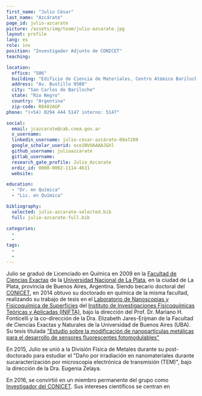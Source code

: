 ```yaml
---
first_name: "Julio César"
last_name: "Azcárate"
page_id: julio-azcarate
picture: /assets/img/team/julio-azcarate.jpg
layout: profile
lang: es
role: inv
position: "Investigador Adjunto de CONICET"
teaching: 

location:
  office: "506"
  building: "Edificio de Ciencia de Materiales, Centro Atómico Bariloche"
  address: "Av. Bustillo 9500"
  city: "San Carlos de Bariloche"
  state: "Río Negro"
  country: "Argentina"
  zip-code: R8402AGP
phone: "(+54) 0294 444 5147 interno: 5147"

social:
  email: jcazcarate@cab.cnea.gov.ar
  x_username:
  linkedin_username: julio-césar-azcárate-09a7289
  google_scholar_userid: oce1NVUAAAAJ&hl
  github_username: julioazcarate
  gitlab_username:
  research_gate_profile: Julio_Azcarate
  ordic_id: 0000-0002-1114-4611
  website:

education:
  - "Dr. en Química"
  - "Lic. en Química"

bibliography:
  selected: julio-azcarate-selected.bib
  full: julio-azcarate-full.bib

categories: 
  -
  -
tags: 
  -
  -
---
```


Julio se graduó de Licenciado en Química en 2009 en la [Facultad de Ciencias Exactas](https://www.exactas.unlp.edu.ar/) de la [Universidad Nacional de La Plata](https://www.unlp.edu.ar/), en la ciudad de La Plata, provincia de Buenos Aires, Argentina. Siendo becario doctoral del [CONICET](https://www.conicet.gov.ar), en 2014 obtuvo su doctorado en química de la misma facultad, realizando su trabajo de tesis en el [Laboratorio de Nanoscopias y Fisicoquímica de Superficies](https://nano.quimica.unlp.edu.ar/) del [Instituto de Investigaciones Fisicoquímicas Teóricas y Aplicadas (INIFTA)](https://www.inifta.unlp.edu.ar/), bajo la dirección del Prof. Dr. Mariano H. Fonticelli y la co-dirección de la Dra. Elizabeth Jares-Erijman de la Facultad de Ciencias Exactas y Naturales de la Universidad de Buenos Aires (UBA). Su tesis titulada ["Estudio sobre la modificación de nanopartículas metálicas para el desarrollo de sensores fluorescentes fotomodulables"](https://sedici.unlp.edu.ar/handle/10915/44267)

En 2015, Julio se unió a la División Física de Metales durante su post-doctorado para estudiar el "Daño por irradiación en nanomateriales durante sucaracterización por microscopia electrónica de transmisión (TEM)", bajo la dirección de la Dra. Eugenia Zelaya. 

En 2016, se convirtió en un miembro permanente del grupo como [Investigador del CONICET](https://www.conicet.gov.ar/new_scp/detalle.php?id=28714&datos_academicos=yes). Sus intereses científicos se centran en 


